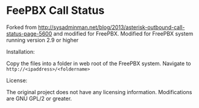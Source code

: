 FeePBX Call Status
===================

Forked from http://sysadminman.net/blog/2013/asterisk-outbound-call-status-page-5600 and modified for FreePBX. Modified for FreePBX system running version 2.9 or higher

Installation:

Copy the files into a folder in web root of the FreePBX system. Navigate to `http://<ipaddress>/<foldername>`

License:

The original project does not have any licensing information. Modifications are GNU GPL/2 or greater.